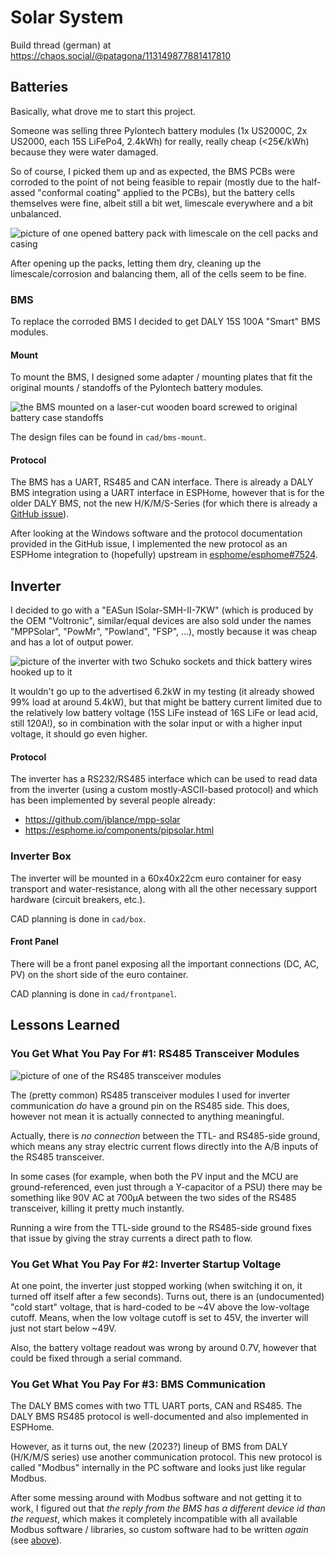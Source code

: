 # Solar System

Build thread (german) at https://chaos.social/@patagona/113149877881417810

## Batteries
Basically, what drove me to start this project.

Someone was selling three Pylontech battery modules (1x US2000C, 2x US2000, each 15S LiFePo4, 2.4kWh) for really, really cheap (<25€/kWh) because they were water damaged.

So of course, I picked them up and as expected, the BMS PCBs were corroded to the point of not being feasible to repair (mostly due to the half-assed "conformal coating" applied to the PCBs), but the battery cells themselves were fine, albeit still a bit wet, limescale everywhere and a bit unbalanced.

![picture of one opened battery pack with limescale on the cell packs and casing](img/01_battery/01_battery.jpg)

After opening up the packs, letting them dry, cleaning up the limescale/corrosion and balancing them, all of the cells seem to be fine.

### BMS
To replace the corroded BMS I decided to get DALY 15S 100A "Smart" BMS modules.

#### Mount

To mount the BMS, I designed some adapter / mounting plates that fit the original mounts / standoffs of the Pylontech battery modules.

![the BMS mounted on a laser-cut wooden board screwed to original battery case standoffs](img/02_bms/05_bms-mounted-crop.jpg)

The design files can be found in `cad/bms-mount`.

#### Protocol
The BMS has a UART, RS485 and CAN interface. There is already a DALY BMS integration using a UART interface in ESPHome, however that is for the older DALY BMS, not the new H/K/M/S-Series (for which there is already a [GitHub issue](https://github.com/esphome/issues/issues/5476)).

After looking at the Windows software and the protocol documentation provided in the GitHub issue, I implemented the new protocol as an ESPHome integration to (hopefully) upstream in [esphome/esphome#7524](https://github.com/esphome/esphome/pull/7524).

## Inverter
I decided to go with a "EASun ISolar-SMH-II-7KW" (which is produced by the OEM "Voltronic", similar/equal devices are also sold under the names "MPPSolar", "PowMr", "Powland", "FSP", ...), mostly because it was cheap and has a lot of output power.

![picture of the inverter with two Schuko sockets and thick battery wires hooked up to it](img/03_inverter/01_inverter.jpg)

It wouldn't go up to the advertised 6.2kW in my testing (it already showed 99% load at around 5.4kW), but that might be battery current limited due to the relatively low battery voltage (15S LiFe instead of 16S LiFe or lead acid, still 120A!), so in combination with the solar input or with a higher input voltage, it should go even higher.

#### Protocol

The inverter has a RS232/RS485 interface which can be used to read data from the inverter (using a custom mostly-ASCII-based protocol) and which has been implemented by several people already:

- https://github.com/jblance/mpp-solar
- https://esphome.io/components/pipsolar.html

### Inverter Box
The inverter will be mounted in a 60x40x22cm euro container for easy transport and water-resistance, along with all the other necessary support hardware (circuit breakers, etc.).

CAD planning is done in `cad/box`.

#### Front Panel
There will be a front panel exposing all the important connections (DC, AC, PV) on the short side of the euro container.

CAD planning is done in `cad/frontpanel`.


## Lessons Learned

### You Get What You Pay For #1: RS485 Transceiver Modules
![picture of one of the RS485 transceiver modules](img/03_inverter/03_inverter-readout-setup-crop.jpg)

The (pretty common) RS485 transceiver modules I used for inverter communication _do_ have a ground pin on the RS485 side. This does, however not mean it is actually connected to anything meaningful.

Actually, there is _no connection_ between the TTL- and RS485-side ground, which means any stray electric current flows directly into the A/B inputs of the RS485 transceiver.

In some cases (for example, when both the PV input and the MCU are ground-referenced, even just through a Y-capacitor of a PSU) there may be something like 90V AC at 700µA between the two sides of the RS485 transceiver, killing it pretty much instantly.

Running a wire from the TTL-side ground to the RS485-side ground fixes that issue by giving the stray currents a direct path to flow.

### You Get What You Pay For #2: Inverter Startup Voltage
At one point, the inverter just stopped working (when switching it on, it turned off itself after a few seconds). Turns out, there is an (undocumented) "cold start" voltage, that is hard-coded to be ~4V above the low-voltage cutoff. Means, when the low voltage cutoff is set to 45V, the inverter will just not start below ~49V.

Also, the battery voltage readout was wrong by around 0.7V, however that could be fixed through a serial command.

### You Get What You Pay For #3: BMS Communication
The DALY BMS comes with two TTL UART ports, CAN and RS485. The DALY BMS RS485 protocol is well-documented and also implemented in ESPHome.

However, as it turns out, the new (2023?) lineup of BMS from DALY (H/K/M/S series) use another communication protocol. This new protocol is called "Modbus" internally in the PC software and looks just like regular Modbus.

After some messing around with Modbus software and not getting it to work, I figured out that _the reply from the BMS has a different device id than the request_, which makes it completely incompatible with all available Modbus software / libraries, so custom software had to be written _again_ (see [above](#protocol)).
